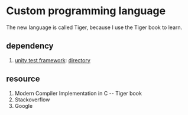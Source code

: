 # Custom programming language
The new language is called Tiger, because I use the Tiger book to learn.

## dependency
1. [unity test framework](https://github.com/ThrowTheSwitch/Unity): [directory](thirdparty/unity) 

## resource 
1. Modern Compiler Implementation in C -- Tiger book
2. Stackoverflow
3. Google